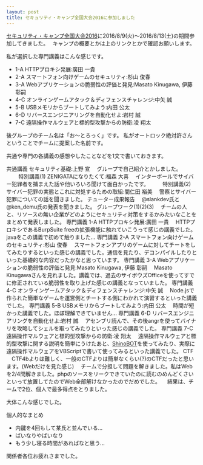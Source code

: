 ```yaml
---
layout: post
title: セキュリティ・キャンプ全国大会2016に参加しました
---
```


[セキュリティ・キャンプ全国大会2016](https://www.ipa.go.jp/jinzai/camp/2016/zenkoku2016.html)に2016/8/9(火)～2016/8/13(土)の期間参加してきました。　
キャンプの概要とかは上のリンクとかで確認お願いします。　

私が選択した専門講義はこんな感じです。 
- 1-A HTTPプロキシ発展:廣田 一貴 
- 2-A スマートフォン向けゲームのセキュリティ:杉山 俊春 
- 3-A Webアプリケーションの脆弱性の評価と発見:Masato Kinugawa, 伊藤 彰嗣 
- 4-C オンラインゲームアタック＆ディフェンスチャレンジ:中矢 誠 
- 5-B USBメモリからブートしてみよう:内田 公太 
- 6-D リバースエンジニアリングを自動化せよ:岩村 誠 
- 7-C 遠隔操作マルウェアと標的型攻撃からの防衛:凌 翔太 

後グループのチーム名は「お～とろっく」です。 
私がオートロック絶対許さんということでチームに提案した名前です。 
 
 
共通や専門の各講義の感想やしたことなどを1文で書いておきます。 

共通講義 セキュリティ基礎:上野 宣 
　グループで自己紹介とかしました。 　　
特別講義(1) ZENIGATAになりたくて:福森 大喜 
　インターポールでサイバー犯罪者を捕まえた話や他いろいろ聞けて面白かったです。 　　
特別講義(2) サイバー犯罪の実態とこれに対処するための取組:間仁田 裕美 
　警察とサイバー犯罪についての話を聞きました。 
チューター成果報告 
　@slankdev氏と@ken_demu氏の発表を聞きました。 
グループワーク(1)(2)(3) 
　チームの人と、リソースの無い企業がどのようにセキュリティ対策をするかみたいなことをまとめて発表しました。 
専門講義 1-A HTTPプロキシ発展:廣田 一貴 
　HTTPプロキシであるBurpSuite freeの拡張機能に触れていこうって感じの講義でした。javaをこの講義で初めて触りました... 
専門講義 2-A スマートフォン向けゲームのセキュリティ:杉山 俊春 
　スマートフォンアプリのゲームに対してチートをしてみたりするといった感じの講義でした。通信を見たり、デコンパイルしたりといった基礎的な内容だったかなと思っています。 
専門講義 3-A Webアプリケーションの脆弱性の評価と発見:Masato Kinugawa, 伊藤 彰嗣 
　Masato Kinugawaさんを見れました。講義では、過去のサイボウズOfficeを使ってすでに修正されている脆弱性を取り上げた感じの講義となっていました。 
専門講義 4-C オンラインゲームアタック＆ディフェンスチャレンジ:中矢 誠 
　Node.jsで作られた簡単なゲームを運営側とチートする側にわかれて演習するといった講義でした。 
専門講義 5-B USBメモリからブートしてみよう:内田 公太 
　時間が短かった講義でした。ほぼ理解できていません... 
専門講義 6-D リバースエンジニアリングを自動化せよ:岩村 誠 
　アセンブリ読んで、その後angrを使ってバイナリを攻略してシェルを取ってみたりといった感じの講義でした。 
専門講義 7-C 遠隔操作マルウェアと標的型攻撃からの防衛:凌 翔太 
　遠隔操作マルウェアと標的型攻撃に関する説明を簡単にうけたあと、[ShinoBOT](http://shinobot.com/top.php)を使ってみたり、実際に遠隔操作マルウェアをVBScriptで書いて使ってみるといった講義でした。 
CTF 
　CTF4bよりは難しく、一般のCTFよりは簡単なくらい(?)のCTFだったと思います。(Webだけを見た感じ) 
　チームで分担して問題を解きました。私はWebを2/4問解きました。phpのソースをリークできていたのに読むのめんどくさいといって放置してたのでWeb全部解けなかったのでだめでした。 
　結果は、チームで2位、個人で最多得点をとりました。 
 
大体こんな感じでした。 
 
個人的なまとめ 
- 内鍵を4回もして某氏と並んでいる... 
- ばいなりやばいなり 
- もう少し寝る時間があればなと思う... 
 
関係者各位お疲れさまでした。 

